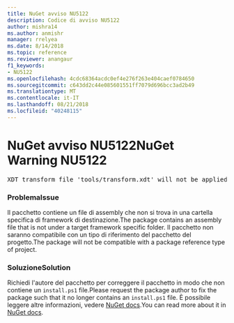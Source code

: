 ```yaml
---
title: NuGet avviso NU5122
description: Codice di avviso NU5122
author: mishra14
ms.author: anmishr
manager: rrelyea
ms.date: 8/14/2018
ms.topic: reference
ms.reviewer: anangaur
f1_keywords:
- NU5122
ms.openlocfilehash: 4cdc68364acdc0ef4e276f263e404caef0784650
ms.sourcegitcommit: c643dd2c44e085601551ff7079d696bcc3ad2b49
ms.translationtype: MT
ms.contentlocale: it-IT
ms.lasthandoff: 08/21/2018
ms.locfileid: "40248115"
---
```

# <a name="nuget-warning-nu5122"></a><span data-ttu-id="bc968-103">NuGet avviso NU5122</span><span class="sxs-lookup"><span data-stu-id="bc968-103">NuGet Warning NU5122</span></span>
<pre>XDT transform file 'tools/transform.xdt' will not be applied when the package is installed after the migration.</pre>

### <a name="issue"></a><span data-ttu-id="bc968-104">Problema</span><span class="sxs-lookup"><span data-stu-id="bc968-104">Issue</span></span>

<span data-ttu-id="bc968-105">Il pacchetto contiene un file di assembly che non si trova in una cartella specifica di framework di destinazione.</span><span class="sxs-lookup"><span data-stu-id="bc968-105">The package contains an assembly file that is not under a target framework specific folder.</span></span> <span data-ttu-id="bc968-106">Il pacchetto non saranno compatibile con un tipo di riferimento del pacchetto del progetto.</span><span class="sxs-lookup"><span data-stu-id="bc968-106">The package will not be compatible with a package reference type of project.</span></span>


### <a name="solution"></a><span data-ttu-id="bc968-107">Soluzione</span><span class="sxs-lookup"><span data-stu-id="bc968-107">Solution</span></span>

<span data-ttu-id="bc968-108">Richiedi l'autore del pacchetto per correggere il pacchetto in modo che non contiene un `install.ps1` file.</span><span class="sxs-lookup"><span data-stu-id="bc968-108">Please request the package author to fix the package such that it no longer contains an `install.ps1` file.</span></span> <span data-ttu-id="bc968-109">È possibile leggere altre informazioni, vedere [NuGet docs](https://docs.microsoft.com/en-us/nuget/reference/migrate-packages-config-to-package-reference).</span><span class="sxs-lookup"><span data-stu-id="bc968-109">You can read more about it in [NuGet docs](https://docs.microsoft.com/en-us/nuget/reference/migrate-packages-config-to-package-reference).</span></span>

